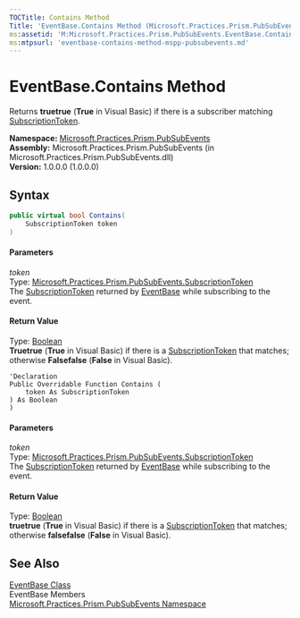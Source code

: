 ```yaml
---
TOCTitle: Contains Method
Title: 'EventBase.Contains Method (Microsoft.Practices.Prism.PubSubEvents)'
ms:assetid: 'M:Microsoft.Practices.Prism.PubSubEvents.EventBase.Contains(Microsoft.Practices.Prism.PubSubEvents.SubscriptionToken)'
ms:mtpsurl: 'eventbase-contains-method-mspp-pubsubevents.md'
---
```


# EventBase.Contains Method

Returns **truetrue** (**True** in Visual Basic) if there is a subscriber matching [SubscriptionToken](/patterns-practices/reference/subscriptiontoken-class-mspp-pubsubevents).

**Namespace:** [Microsoft.Practices.Prism.PubSubEvents](/patterns-practices/reference/mspp-pubsubevents-namespace)  
**Assembly:** Microsoft.Practices.Prism.PubSubEvents (in Microsoft.Practices.Prism.PubSubEvents.dll)  
**Version:** 1.0.0.0 (1.0.0.0)

## Syntax

```C#
public virtual bool Contains(
	SubscriptionToken token
)
```


#### Parameters

*token*  
Type: [Microsoft.Practices.Prism.PubSubEvents.SubscriptionToken](/patterns-practices/reference/subscriptiontoken-class-mspp-pubsubevents)  
The [SubscriptionToken](/patterns-practices/reference/subscriptiontoken-class-mspp-pubsubevents) returned by [EventBase](/patterns-practices/reference/eventbase-class-mspp-pubsubevents) while subscribing to the event.

#### Return Value

Type: [Boolean](http://msdn2.microsoft.com/en-us/library/a28wyd50)  
**Truetrue** (**True** in Visual Basic) if there is a [SubscriptionToken](/patterns-practices/reference/subscriptiontoken-class-mspp-pubsubevents) that matches; otherwise **Falsefalse** (**False** in Visual Basic).

```VB
'Declaration
Public Overridable Function Contains ( 
	token As SubscriptionToken
) As Boolean
)
```

#### Parameters

*token*  
Type: [Microsoft.Practices.Prism.PubSubEvents.SubscriptionToken](/patterns-practices/reference/subscriptiontoken-class-mspp-pubsubevents)  
The [SubscriptionToken](/patterns-practices/reference/subscriptiontoken-class-mspp-pubsubevents) returned by [EventBase](/patterns-practices/reference/eventbase-class-mspp-pubsubevents) while subscribing to the event.

#### Return Value

Type: [Boolean](http://msdn2.microsoft.com/en-us/library/a28wyd50)  
**truetrue** (**True** in Visual Basic) if there is a [SubscriptionToken](/patterns-practices/reference/subscriptiontoken-class-mspp-pubsubevents) that matches; otherwise **falsefalse** (**False** in Visual Basic).

## See Also

[EventBase Class](/patterns-practices/reference/eventbase-class-mspp-pubsubevents)  
EventBase Members  
[Microsoft.Practices.Prism.PubSubEvents Namespace](/patterns-practices/reference/mspp-pubsubevents-namespace)  
